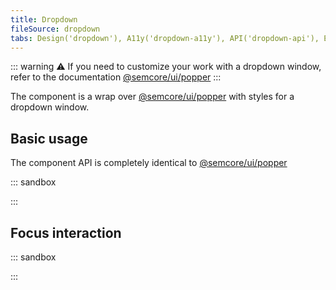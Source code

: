 ```yaml
---
title: Dropdown
fileSource: dropdown
tabs: Design('dropdown'), A11y('dropdown-a11y'), API('dropdown-api'), Example('dropdown-code'), Changelog('dropdown-changelog')
---
```


::: warning
:warning: If you need to customize your work with a dropdown window, refer to the documentation [@semcore/ui/popper](/utils/popper/popper)
:::

The component is a wrap over [@semcore/ui/popper](/utils/popper/popper) with styles for a dropdown window.

## Basic usage

The component API is completely identical to [@semcore/ui/popper](/utils/popper/popper)

::: sandbox

<script lang="tsx" src="examples/basic_usage.tsx"></script>

:::

## Focus interaction

::: sandbox

<script lang="tsx" src="examples/focus_interaction.tsx"></script>

:::
